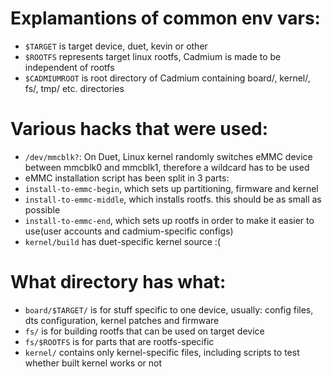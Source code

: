 # Explamantions of common env vars:
- ```$TARGET``` is target device, duet, kevin or other
- ```$ROOTFS``` represents target linux rootfs, Cadmium is made to be independent of rootfs
- ```$CADMIUMROOT``` is root directory of Cadmium containing board/, kernel/, fs/, tmp/ etc. directories

# Various hacks that were used:
- ```/dev/mmcblk?```: On Duet, Linux kernel randomly switches eMMC device between mmcblk0 and mmcblk1, therefore a wildcard has to be used
- eMMC installation script has been split in 3 parts:
- ```install-to-emmc-begin```, which sets up partitioning, firmware and kernel
- ```install-to-emmc-middle```, which installs rootfs. this should be as small as possible
- ```install-to-emmc-end```, which sets up rootfs in order to make it easier to use(user accounts and cadmium-specific configs)
- ```kernel/build``` has duet-specific kernel source :(

# What directory has what:
- ```board/$TARGET/``` is for stuff specific to one device, usually: config files, dts configuration, kernel patches and firmware
- ```fs/``` is for building rootfs that can be used on target device
- ```fs/$ROOTFS``` is for parts that are rootfs-specific
- ```kernel/``` contains only kernel-specific files, including scripts to test whether built kernel works or not

